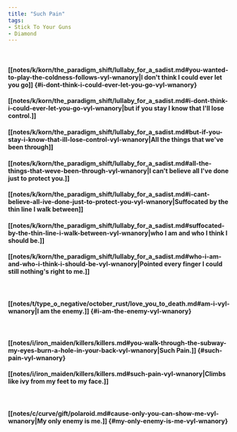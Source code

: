 ```yaml
---
title: "Such Pain"
tags:
- Stick To Your Guns
- Diamond
---
```

&nbsp;
#### [[notes/k/korn/the_paradigm_shift/lullaby_for_a_sadist.md#you-wanted-to-play-the-coldness-follows-vyl-wnanory|I don't think I could ever let you go]] {#i-dont-think-i-could-ever-let-you-go-vyl-wnanory}
#### [[notes/k/korn/the_paradigm_shift/lullaby_for_a_sadist.md#i-dont-think-i-could-ever-let-you-go-vyl-wnanory|but if you stay I know that I'll lose control.]]
#### [[notes/k/korn/the_paradigm_shift/lullaby_for_a_sadist.md#but-if-you-stay-i-know-that-ill-lose-control-vyl-wnanory|All the things that we've been through]]
#### [[notes/k/korn/the_paradigm_shift/lullaby_for_a_sadist.md#all-the-things-that-weve-been-through-vyl-wnanory|I can't believe all I've done just to protect you.]]
#### [[notes/k/korn/the_paradigm_shift/lullaby_for_a_sadist.md#i-cant-believe-all-ive-done-just-to-protect-you-vyl-wnanory|Suffocated by the thin line I walk between]]
#### [[notes/k/korn/the_paradigm_shift/lullaby_for_a_sadist.md#suffocated-by-the-thin-line-i-walk-between-vyl-wnanory|who I am and who I think I should be.]]
#### [[notes/k/korn/the_paradigm_shift/lullaby_for_a_sadist.md#who-i-am-and-who-i-think-i-should-be-vyl-wnanory|Pointed every finger I could still nothing's right to me.]]
&nbsp;
#### [[notes/t/type_o_negative/october_rust/love_you_to_death.md#am-i-vyl-wnanory|I am the enemy.]] {#i-am-the-enemy-vyl-wnanory}
&nbsp;
#### [[notes/i/iron_maiden/killers/killers.md#you-walk-through-the-subway-my-eyes-burn-a-hole-in-your-back-vyl-wnanory|Such Pain.]] {#such-pain-vyl-wnanory}
#### [[notes/i/iron_maiden/killers/killers.md#such-pain-vyl-wnanory|Climbs like ivy from my feet to my face.]]
&nbsp;
#### [[notes/c/curve/gift/polaroid.md#cause-only-you-can-show-me-vyl-wnanory|My only enemy is me.]] {#my-only-enemy-is-me-vyl-wnanory}
